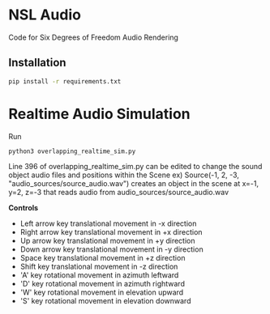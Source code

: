 # NSL Audio

Code for Six Degrees of Freedom Audio Rendering

## Installation

```bash
pip install -r requirements.txt
```

# Realtime Audio Simulation
Run
```bash
python3 overlapping_realtime_sim.py
```

Line 396 of overlapping_realtime_sim.py can be edited to change the sound object audio files and positions within the Scene
ex) Source(-1, 2, -3, "audio_sources/source_audio.wav") creates an object in the scene at x=-1, y=2, z=-3 that reads audio from audio_sources/source_audio.wav

**Controls**
- Left arrow key  translational movement in -x direction
- Right arrow key translational movement in +x direction
- Up arrow key    translational movement in +y direction
- Down arrow key  translational movement in -y direction
- Space key       translational movement in +z direction
- Shift key       translational movement in -z direction
- 'A' key         rotational movement in azimuth leftward
- 'D' key         rotational movement in azimuth rightward
- 'W' key         rotational movement in elevation upward
- 'S' key         rotational movement in elevation downward